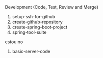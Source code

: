 Development (Code, Test, Review and Merge)

1. setup-ssh-for-github
1. create-github-repository
1. create-spring-boot-project
1. spring-tool-suite

estou no


1. basic-server-code
